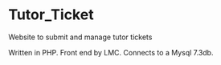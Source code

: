 # Tutor_Ticket
Website to submit and manage tutor tickets

Written in PHP. Front end by LMC. Connects to a Mysql 7.3db. 
